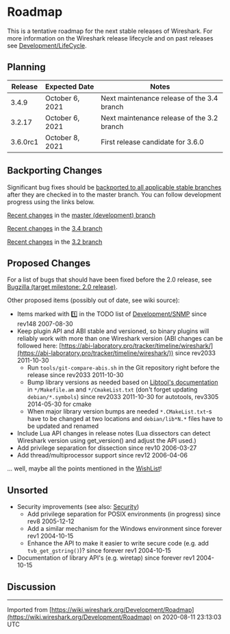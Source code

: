 # Roadmap

This is a tentative roadmap for the next stable releases of Wireshark. For more information on the Wireshark release lifecycle and on past releases see [Development/LifeCycle](/Development/LifeCycle).

## Planning
| **Release** | **Expected Date** | **Notes** |
|-------------|-------------------|-----------|
| 3.4.9 | October 6, 2021 | Next maintenance release of the 3.4 branch |
| 3.2.17 | October 6, 2021 | Next maintenance release of the 3.2 branch |
| 3.6.0rc1 | October 8, 2021 | First release candidate for 3.6.0 |

## Backporting Changes

Significant bug fixes should be [backported to all applicable stable branches](Development/SubmittingPatches#backporting-a-change-to-a-release-branch) after they are checked in to the master branch. You can follow development progress using the links below.

[Recent changes](https://gitlab.com/wireshark/wireshark/commits/master) in the [master (development) branch](https://gitlab.com/wireshark/wireshark/-/tree/master)

[Recent changes](https://gitlab.com/wireshark/wireshark/commits/release-3.4) in the [3.4 branch](https://gitlab.com/wireshark/wireshark/-/tree/release-3.4)

[Recent changes](https://gitlab.com/wireshark/wireshark/commits/master-3.2) in the [3.2 branch](https://gitlab.com/wireshark/wireshark/-/tree/master-3.2)

## Proposed Changes

For a list of bugs that should have been fixed before the 2.0 release, see [Bugzilla (target milestone: 2.0 release)](https://bugs.wireshark.org/bugzilla/buglist.cgi?resolution=---&target_milestone=2.0%20release).

Other proposed items (possibly out of date, see wiki source):

* Items marked with 1️⃣ in the TODO list of [Development/SNMP](/Development/SNMP) since rev148 2007-08-30
* Keep plugin API and ABI stable and versioned, so binary plugins will reliably work with more than one Wireshark version (ABI changes can be followed here: [https://abi-laboratory.pro/tracker/timeline/wireshark/](https://abi-laboratory.pro/tracker/timeline/wireshark/)) since rev2033 2011-10-30
  * Run `tools/git-compare-abis.sh` in the Git repository right before the release since rev2033 2011-10-30
  * Bump library versions as needed based on [Libtool's documentation](http://www.gnu.org/software/libtool/manual/html_node/Updating-version-info.html) in `*/Makefile.am` and `*/CmakeList.txt` (don't forget updating `debian/*.symbols`) since rev2033 2011-10-30 for autotools, rev3305 2014-05-30 for cmake
  * When major library version bumps are needed `*.CMakeList.txt`-s have to be changed at two locations and `debian/lib*N.*` files have to be updated and renamed
* Include Lua API changes in release notes (Lua dissectors can detect Wireshark version using get_version() and adjust the API used.)
* Add privilege separation for dissection since rev10 2006-03-27
* Add thread/multiprocessor support since rev12 2006-04-06

... well, maybe all the points mentioned in the [WishList](/WishList)!

## Unsorted

* Security improvements (see also: [Security](/Security))
  * Add privilege separation for POSIX environments (in progress) since rev8 2005-12-12
  * Add a similar mechanism for the Windows environment since forever rev1 2004-10-15
  * Enhance the API to make it easier to write secure code (e.g. add `tvb_get_gstring()`)? since forever rev1 2004-10-15
* Documentation of library API's (e.g. wiretap) since forever rev1 2004-10-15

## Discussion

---

Imported from [https://wiki.wireshark.org/Development/Roadmap](https://wiki.wireshark.org/Development/Roadmap) on 2020-08-11 23:13:03 UTC